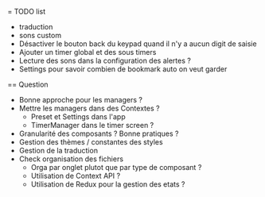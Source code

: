 = TODO list

* traduction
* sons custom
* Désactiver le bouton back du keypad quand il n'y a aucun digit de saisie
* Ajouter un timer global et des sous timers
* Lecture des sons dans la configuration des alertes ?
* Settings pour savoir combien de bookmark auto on veut garder

== Question

* Bonne approche pour les managers ?
* Mettre les managers dans des Contextes ?
  * Preset et Settings dans l'app
  * TimerManager dans le timer screen ?
* Granularité des composants ? Bonne pratiques ?
* Gestion des thèmes / constantes des styles
* Gestion de la traduction
* Check organisation des fichiers
  * Orga par onglet plutot que par type de composant ?
  * Utilisation de Context API ?
  * Utilisation de Redux pour la gestion des etats ?